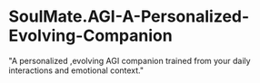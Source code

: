 # SoulMate.AGI-A-Personalized-Evolving-Companion
"A personalized ,evolving AGI companion trained from your daily interactions and emotional context."
